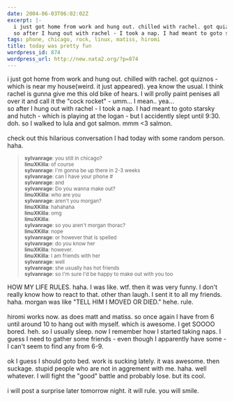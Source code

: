 ```yaml
---
date: 2004-06-03T06:02:02Z
excerpt: |-
  i just got home from work and hung out. chilled with rachel. got quiznos - which is near my house(weird. it just appeared). yea know the usual. I think rachel is gunna give me this old bike of hears. I will prolly paint penises all over it and call it the "cock rocket" - umm... I mean.. yea...
  so after I hung out with rachel - I took a nap. I had meant to goto starsky and hutch - which is p...
tags: phone, chicago, rock, linux, matiss, hiromi
title: today was pretty fun
wordpress_id: 874
wordpress_url: http://new.nata2.org/?p=874
---
```


i just got home from work and hung out. chilled with rachel. got quiznos - which is near my house(weird. it just appeared). yea know the usual. I think rachel is gunna give me this old bike of hears. I will prolly paint penises all over it and call it the "cock rocket" - umm... I mean.. yea...<br/>
so after I hung out with rachel - I took a nap. I had meant to goto starsky and hutch - which is playing at the logan - but I accidently slept until 9:30. doh. so I walked to lula and got salmon. mmm <3 salmon. <br/><br/>check out this hilarious conversation I had today with some random person. haha. 

<blockquote>
<small>
<b>sylvanrage</b>: you still in chicago?<br/>
<b>linuXKilla</b>: of course<br/>
<b>sylvanrage</b>: I'm gonna be up there in 2-3 weeks<br/>
<b>sylvanrage</b>: can I have your phone #<br/>
<b>sylvanrage</b>: and<br/>
<b>sylvanrage</b>: Do you wanna make out?<br/>
<b>linuXKilla</b>: who are you<br/>
<b>sylvanrage</b>: aren't you morgan?<br/>
<b>linuXKilla</b>: hahahaha<br/>
<b>linuXKilla</b>: omg<br/>
<b>linuXKilla</b>:<br/>
<b>sylvanrage</b>: so you aren't morgan thorac?<br/>
<b>linuXKilla</b>: nope<br/>
<b>sylvanrage</b>: or however that is spelled<br/>
<b>sylvanrage</b>: do you know her<br/>
<b>linuXKilla</b>: however.<br/>
<b>linuXKilla</b>: I am friends with her<br/>
<b>sylvanrage</b>: well<br/>
<b>sylvanrage</b>: she usually has hot friends<br/>
<b>sylvanrage</b>: so I'm sure I'd be happy to make out with you too<br/>
</small>
</blockquote>

HOW MY LIFE RULES. haha. I was like. wtf. then it was very funny. I don't really know how to react to that. other than laugh. I sent it to all my friends. haha. morgan was like "TELL HIM I MOVED OR DIED." hehe. rule. <br/><br/>hiromi works now. as does matt and matiss. so once again I have from 6 until around 10 to hang out with myself. which is awesome. I get SOOOO bored. heh. so I usually sleep. now I remember how I started taking naps. I guess I need to gather some friends - even though I apparently have some - I can't seem to find any from 6-9. <br/><br/>ok I guess I should goto bed. work is sucking lately. it was awesome. then suckage. stupid people who are not in aggrement with me. haha. well  whatever. I will fight the "good" battle and probably lose. but its cool. <br/><br/>i will post a surprise later tomorrow night. it will rule. you will smile.

